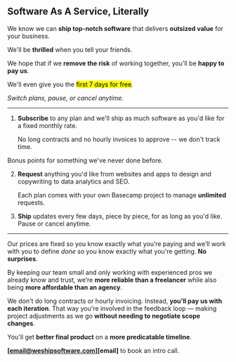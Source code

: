 ## Software As A Service, Literally

We know we can **ship top-notch software** that delivers **outsized value**
for your business.

<aside>We'll be <strong>thrilled</strong> when you tell your friends.</aside>

We hope that if we **remove the risk** of working together,
you'll be **happy to pay us**.

We'll even give you the <mark>first 7 days for free</mark>.

_Switch plans, pause, or cancel anytime._

---

1. **Subscribe** to any plan and we'll ship as much software as you'd like for
   a fixed monthly rate.
   
   No long contracts and no hourly invoices to approve -- we don't track time.

<aside class="right pointing">
  Bonus points for something we've never done before.
</aside>

2. **Request** anything you'd like from websites and apps to design and
   copywriting to data analytics and SEO.
   
   Each plan comes with your own Basecamp project to manage **unlimited**
   requests.

3. **Ship** updates every few days, piece by piece, for as long as you'd like.
  Pause or cancel anytime.

---

Our prices are fixed so you know exactly what you’re paying and
we’ll work with you to define _done_ so you know exactly what you're getting.
**No surprises**.

By keeping our team small and only working with experienced pros we already
know and trust, we’re **more reliable than a freelancer** while also being
**more affordable than an agency**.

We don't do long contracts or hourly invoicing. Instead, **you'll pay us with
each iteration**. That way you're involved in the feedback loop — making
project adjustments as we go **without needing to negotiate scope changes**.

You'll get **better final product** on a **more predicatable timeline**.

**[email@weshipsoftware.com][email]** to book an intro call.
